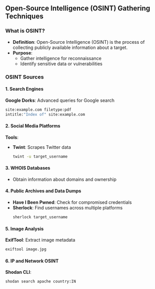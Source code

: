 ## Open-Source Intelligence (OSINT) Gathering Techniques

### What is OSINT?
- **Definition**: Open-Source Intelligence (OSINT) is the process of collecting publicly available information about a target.
- **Purpose**:
  - Gather intelligence for reconnaissance
  - Identify sensitive data or vulnerabilities

### OSINT Sources

#### 1. Search Engines
**Google Dorks**: Advanced queries for Google search
```bash
site:example.com filetype:pdf
intitle:"Index of" site:example.com
```

#### 2. Social Media Platforms
**Tools**:
- **Twint**: Scrapes Twitter data
  ```bash
  twint -u target_username
  ```

#### 3. WHOIS Databases
- Obtain information about domains and ownership

#### 4. Public Archives and Data Dumps
- **Have I Been Pwned**: Check for compromised credentials
- **Sherlock**: Find usernames across multiple platforms
  ```bash
  sherlock target_username
  ```

#### 5. Image Analysis
**ExifTool**: Extract image metadata
```bash
exiftool image.jpg
```

#### 6. IP and Network OSINT
**Shodan CLI**:
```bash
shodan search apache country:IN
```